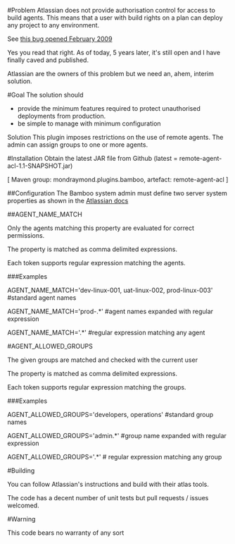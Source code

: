 #Problem
Atlassian does not provide authorisation control for access to build agents. This means that a user with build rights on a plan can deploy any project to any environment.

See [this bug opened February 2009](https://jira.atlassian.com/browse/BAM-3491)

Yes you read that right. As of today, 5 years later, it's still open and I have finally caved and published.

Atlassian are the owners of this problem but we need an, ahem, interim solution.

#Goal
The solution should

- provide the minimum features required to protect unauthorised deployments from production.
- be simple to manage with minimum configuration

Solution
This plugin imposes restrictions on the use of remote agents. The admin can assign groups to one or more agents.

#Installation
Obtain the latest JAR file from Github (latest = remote-agent-acl-1.1-SNAPSHOT.jar)

[ Maven group: mondraymond.plugins.bamboo, artefact: remote-agent-acl ]

##Configuration
The Bamboo system admin must define two server system properties as shown in the [Atlassian docs](https://confluence.atlassian.com/display/BAMBOO/Configuring+system+properties)

##AGENT_NAME_MATCH

Only the agents matching this property are evaluated for correct permissions.

The property is matched as comma delimited expressions.

Each token supports regular expression matching the agents.

###Examples

AGENT_NAME_MATCH='dev-linux-001, uat-linux-002, prod-linux-003' \#standard agent names

AGENT_NAME_MATCH='prod-.\*' \#agent names expanded with regular expression

AGENT_NAME_MATCH='.\*' \#regular expression matching any agent

#AGENT_ALLOWED_GROUPS

The given groups are matched and checked with the current user

The property is matched as comma delimited expressions.

Each token supports regular expression matching the groups.

###Examples

AGENT_ALLOWED_GROUPS='developers, operations' #standard group names

AGENT_ALLOWED_GROUPS='admin.\*' \#group name expanded with regular expression

AGENT_ALLOWED_GROUPS='.\*' \# regular expression matching any group

#Building

You can follow Atlassian's instructions and build with their atlas tools.

The code has a decent number of unit tests but pull requests / issues welcomed.

#Warning

This code bears no warranty of any sort
